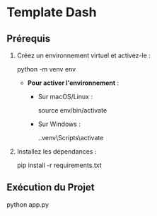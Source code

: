 # Template Dash

## Prérequis

1. Créez un environnement virtuel et activez-le :

   python -m venv env

   - **Pour activer l'environnement** :
     - Sur macOS/Linux :
       
       source env/bin/activate
     
     - Sur Windows :
       
       .\.venv\Scripts\activate

2. Installez les dépendances :

   pip install -r requirements.txt

## Exécution du Projet

   python app.py
